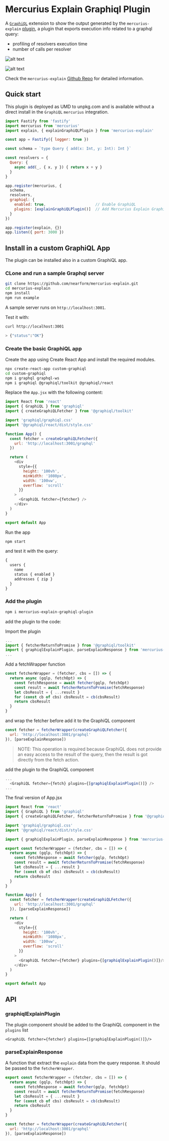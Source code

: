 # Mercurius Explain Graphiql Plugin

A [`GraphiQL`](https://github.com/graphql/graphiql) extension to show 
the output generated by the `mercurius-explain` [plugin](https://github.com/nearform/mercurius-explain), 
a plugin that exports execution info related to a graphql query:
* profiling of resolvers execution time
* number of calls per resolver

![alt text](docs/profiler.jpeg 'Profiler View')

![alt text](docs/resolverCalls.jpeg 'Resolver Calls View')

Check the `mercurius-explain` [Github Repo](https://github.com/nearform/mercurius-explain) for detailed information.

## Quick start

This plugin is deployed as UMD to unpkg.com and is available 
without a direct install in the `GraphiQL` `mercurius` integration. 

```javascript
import Fastify from 'fastify'
import mercurius from 'mercurius'
import explain, { explainGraphiQLPlugin } from 'mercurius-explain'

const app = Fastify({ logger: true })

const schema = `type Query { add(x: Int, y: Int): Int }`

const resolvers = {
  Query: {
    async add(_, { x, y }) { return x + y }
  }
}

app.register(mercurius, {
  schema,
  resolvers,
  graphiql: {
    enabled: true,                      // Enable GraphiQL
    plugins: [explainGraphiQLPlugin()]  // Add Mercurius Explain Graphiql Plugin
  }
})

app.register(explain, {})
app.listen({ port: 3000 })
```

## Install in a custom GraphiQL App

The plugin can be installed also in a custom GraphiQL app.

### CLone and run a sample Graphql server

```bash
git clone https://github.com/nearform/mercurius-explain.git
cd mercurius-explain
npm install
npm run example
```

A sample server runs on `http://localhost:3001`.

Test it with: 

```bash
curl http://localhost:3001

> {"status":"OK"}
```

### Create the basic GraphiQL app

Create the app using Create React App and install the required modules.

```bash
npx create-react-app custom-graphiql
cd custom-graphiql
npm i graphql graphql-ws
npm i graphiql @graphiql/toolkit @graphiql/react
```

Replace the `App.jsx` with the following content:

```javascript
import React from 'react'
import { GraphiQL } from 'graphiql'
import { createGraphiQLFetcher } from '@graphiql/toolkit'

import 'graphiql/graphiql.css'
import '@graphiql/react/dist/style.css'

function App() {
  const fetcher = createGraphiQLFetcher({
    url: 'http://localhost:3001/graphql'  
  })

  return (
    <div
      style={{
        height: '100vh',
        minWidth: '1080px',
        width: '100vw',
        overflow: 'scroll'
      }}
    >
      <GraphiQL fetcher={fetcher} />
    </div>
  )
}

export default App
```

Run the app
```bash
npm start
```

and test it with the query: 

```javascript
{
  users {
    name
    status { enabled }
    addresses { zip }
  }
}
```

### Add the plugin

```bash
npm i mercurius-explain-graphiql-plugin
```

add the plugin to the code:

Import the plugin
```javascript
...
import { fetcherReturnToPromise } from '@graphiql/toolkit'
import { graphiqlExplainPlugin, parseExplainResponse } from 'mercurius-explain-graphiql-plugin'
...

```

Add a fetchWrapper function

```javascript
const fetcherWrapper = (fetcher, cbs = []) => {
  return async (gqlp, fetchOpt) => {
    const fetchResponse = await fetcher(gqlp, fetchOpt)
    const result = await fetcherReturnToPromise(fetchResponse)
    let cbsResult = { ...result }
    for (const cb of cbs) cbsResult = cb(cbsResult)
    return cbsResult
  }
}
```

and wrap the fetcher before add it to the GraphiQL component

```javascript
const fetcher = fetcherWrapper(createGraphiQLFetcher({
  url: 'http://localhost:3001/graphql'
}), [parseExplainResponse])
```

> NOTE: This operation is required because GraphiQL does not provide an easy access to the result of the query, 
then the result is got directly from the fetch action.

add the plugin to the GraphiQL component

```javascript
...
  <GraphiQL fetcher={fetch} plugins={[graphiqlExplainPlugin()]} />
...
```

The final version of App.jsx

```javascript
import React from 'react'
import { GraphiQL } from 'graphiql'
import { createGraphiQLFetcher, fetcherReturnToPromise } from '@graphiql/toolkit'

import 'graphiql/graphiql.css'
import '@graphiql/react/dist/style.css'

import { graphiqlExplainPlugin, parseExplainResponse } from 'mercurius-explain-graphiql-plugin'

export const fetcherWrapper = (fetcher, cbs = []) => {
  return async (gqlp, fetchOpt) => {
    const fetchResponse = await fetcher(gqlp, fetchOpt)
    const result = await fetcherReturnToPromise(fetchResponse)
    let cbsResult = { ...result }
    for (const cb of cbs) cbsResult = cb(cbsResult)
    return cbsResult
  }
}

function App() {
  const fetcher = fetcherWrapper(createGraphiQLFetcher({
    url: 'http://localhost:3001/graphql'
  }), [parseExplainResponse])

  return (
    <div
      style={{
        height: '100vh',
        minWidth: '1080px',
        width: '100vw',
        overflow: 'scroll'
      }}
    >
      <GraphiQL fetcher={fetcher} plugins={[graphiqlExplainPlugin()]}/>
    </div>
  )
}

export default App
```


## API

### graphiqlExplainPlugin

The plugin component should be added to the GraphiQL component in the `plugins` list

```
<GraphiQL fetcher={fetcher} plugins={[graphiqlExplainPlugin()]}/>
```

### parseExplainResponse

A function that extract the `explain` data from the query response.
It should be passed to the `fetcherWrapper`.

```javascript
export const fetcherWrapper = (fetcher, cbs = []) => {
  return async (gqlp, fetchOpt) => {
    const fetchResponse = await fetcher(gqlp, fetchOpt)
    const result = await fetcherReturnToPromise(fetchResponse)
    let cbsResult = { ...result }
    for (const cb of cbs) cbsResult = cb(cbsResult)
    return cbsResult
  }
}

const fetcher = fetcherWrapper(createGraphiQLFetcher({
  url: 'http://localhost:3001/graphql'
}), [parseExplainResponse])
```
